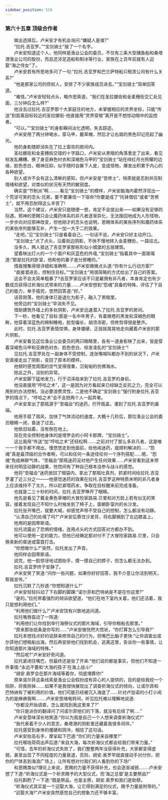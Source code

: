 ```yaml
---
sidebar_position: 519
---
```

### 第六十五章 顶级合作者  


　　做出选择后，卢米安才有机会询问:“嫌疑人是谁?”  
　　“拉托.吉亚罗。”“宝剑骑士”报了一个名字。  
　　卢米安知道这个人，他同样是渔业公会的委员，不仅有三条大型捕鱼船和桑塔港渔业公司的股份，而且还涉足造船和制冰等行业，家族在上百年前就有人迎娶“海之侍女”了。  
　　卢米安若有所思地多问了一句:“拉托.吉亚罗和巴兰萨特船只租赁公司有什么关系?”  
　　“他是那家公司的债权人，安排了不少家族成员进去。”“宝剑骑士”简单回答道。  
　　“难怪。”卢米安轻轻点头，略作思索道，“我们在圣拉娜街和金麦穗街交汇处见面，三分钟后怎么样?”  
　　他没去过拉托.吉亚罗那个大家庭住的地方，未掌握相应的灵界坐标，只能“传送”到距离目标较近的圣拉娜街-他直接用“灵界穿梭”离开是不想惊动暗中的监控者。  
　　“可以。”“宝剑骑士”的身影瞬间淡化透明，失去踪迹。  
　　卢米安用了两分钟喝水，穿马甲，戴草帽，然后才让右肩的黑色印记亮起了幽光。  
　　他的身影随即消失在了拉上窗帘的房间内。  
　　圣拉娜街和金麦穗街交错的十字路口，卢米安从黑暗的角落里走了出来，看见棕发乱糟糟、换了身亚麻色衬衣和深褐色马甲的“宝剑骑士”站在绯红月光照耀的边缘，脸色苍白，眼神压抑，似乎随时会撕下人皮，变成怪物，爆发出积累于内心的各种欲望。  
　　别人或许不会有这么清晰的感知，但卢米安是“苦修士”，特质就是忍耐并压制情绪和欲望，对类似的状况有天然的敏锐度。  
　　确实是“节制派”啊.….….看见“宝剑骑士”的模样，卢米安脑海内霍然浮现出一个荒谬可笑的念头:兄弟，要不要兼信一下宿命?你要是成了“托钵僧侣”或者“苦修士”，就不用忍耐得这么辛苦了!  
　　当然，这个建议，卢米安只是随便一想，肯定不会提出来——如果没有足够的际遇，邪神的恩赐只会让魔药体系的非凡者逐渐异化，无法挽回地成为人形怪物，一步步向对应邪神改变，但他刚才的念头也说明，恩赐体系的某些序列和魔药体系的某些序列能够互补，产生一加一大于二的效果。  
　　“走吧。”见“宝剑骑士”只是看着自己，一句话不说，卢米安只好主动开口。  
　　“宝剑骑士”点了点头，沿着街边阴影，不快不慢地转入金麦穗街，一路往北。  
　　没多久，两人抵达了吉亚罗家那栋形似小城堡的五层建筑。  
　　望着映出灯火的一个个窗户和灰蓝色的外墙,“宝剑骑士”指着其中一面玻璃道:“那是拉托的卧室，他和他的妻子是分房睡的。”  
　　情报搜集得很详细和准确啊....….卢米安微微点头道:“你有什么行动方案?”  
　　“直接潜进去，控制住目标。”“宝剑骑士”用很简略的方式给出了自己的答案。  
　　这会不会太简单粗暴了?吉亚罗家应该不只是雇佣有非凡者，本身肯定也有少数成员获得过祈海仪式带来的力量…….卢米安想到“怨魂”具备的特殊，评估了下自己的能力，单手插兜，悠然回答道:“好。”  
　　话音刚落，他的身体已是退化为影子，融入了黑暗里。  
　　他旁边的“宝剑骑士”早消失不见。  
　　借助建筑外墙上的多处阴影，卢米安迅速潜入了拉托.吉亚罗的房间。  
　　下一秒，他看见了目标:那是一名中年男子，有着微卷的黑发和深褐色的眼眸，他穿着深蓝色的棉制睡袍，脸型偏长，胡须浓密，但修剪得很是整齐。  
　　此时，拉托.吉亚罗表情惊惧，身体僵硬，正摇摇晃晃地走向藏着卢米安的那片阴影。  
　　卢米安看见这位渔业公会委员的两只眼睛里，各有一道身影映了出来，皆是穿着深褐色马甲和亚麻色衬衣、脸色苍白、棕发凌乱的“宝剑骑士”!  
　　见拉托.吉亚罗处在一副身体不受控制，连张嘴喊叫都办不到的状况下，卢米安直接走出了阴影，变回了原本的模样。  
　　他顿时感觉周围的空气变得很重，沉甸甸的仿佛海水。  
　　除此之外，没别的异常。  
　　卢米安脚下猛地发力，行于沼泽般来到了拉托.吉亚罗的身前。  
　　他没直接用“哼哈之术”，这一是因为对方看起来已经缺乏反抗之力，完全可以用别的办法控制，没必要浪费灵性，二是他不确定“宝剑骑士”强行附身拉托.吉亚罗的情况下，“哼哈之术”会不会把两个人一起弄晕。  
　　卢米安拿出了那瓶源于“至福会”的迷药，拧开瓶盖，凑到了拉托.吉亚罗的鼻端。  
　　他用手扇了扇风，加快了气体流动的速度，大概十几秒后，那位渔业公会的委员眼睛一闭，昏迷了过去。  
　　他依旧站着，没有倒在地上。  
　　现在完全控制他身体的是塔罗会的小阿卡那牌，“宝剑骑士”。  
　　这比我用“传送”加“哼哈之术”还轻松啊.……之前对付了那么多非凡者，这是唯一一个我手都不用出，慢悠悠走到他面前，给他闻迷药，就顺利解决的……“怨魂”真是最顶级的合作者啊，可以和任何一条途径任何一个序列搭配……嗯，“怨魂”免疫麻醉气体，“至福会”那瓶迷药没对他产生任何效果......卢米安看到这未带来任何明显动静的战果，恍惚间有了种自己根本没参与战斗的感觉。  
　　他将“至福会”迷药放回了暗袋内，拿出了那瓶吐真剂，抓紧时间给拉托.吉亚罗灌了近三分之一——他感觉迷药的效果在拉托.吉亚罗这种特质未明的非凡者身上应该维持不了太久，所以赶紧喂药水，争取在目标醒来前完成准备。  
　　也就是二三十秒的时间，拉托.吉亚罗睁开了眼睛。  
　　他先是看见了戴金黄色草帽的大冒险家路易.贝里和对方脸上若有似无的笑容，接着发现自己不知什么时候坐到了椅子上，面朝卧室内的长沙发。  
　　拉托张开嘴巴，就要大喊，却感觉声带不受自己的控制，怎么都没有动静。  
　　“认清自己的处境了吗?”卢米安后靠住沙发背，将右脚搁到了左边膝盖上。  
　　他用的是因蒂斯语。  
　　拉托流露出了恐惧的情绪，连用点头的方式回答对方都办不到。  
　　他可以使用一定的能力，但他已经确定那对付不了大冒险家路易.贝里，只会换来新的昏迷或雷霆打击。  
　　“你想做什么?”突然，拉托发出了声音。  
　　他同样会因蒂斯语。  
　　说完，他一脸惊讶地试图抬手，摸一摸自己的脖子，但怎么都无法办到。  
　　拉托.吉亚罗终于安静了。  
　　卢米安笑了笑道:“问你一些问题，如果你好好回答，我不介意让你活到明天，帮我宣传。”  
　　拉托沉默了几秒道:“你想知道什么?”  
　　卢米安轻轻抖动了下右脚的脚踝:“诺尔菲和巴特纳是不是在你这里?”  
　　“是的。”拉托带着强烈的倾诉欲望道，“他们在地下室内关着，他们还活着，我只是想利用他们。”  
　　“利用他们做什么?”卢米安饶有兴致地追问道。  
　　拉托嘴唇翕动了一阵道:  
　　“利用他们让你找到举行海祭仪式的那片海域，引导你租船去那里。”  
　　“原来那张纸条是你写的……”卢米安做恍然大悟状，“你打算怎么引导我?”  
　　拉托本想找点好的说辞来修饰自己的行为，但嘴巴比脑子更快:“让你调查出诺尔菲他们想租船出海，然后再安排他们找到机会，逃离这里，告诉你一些事情，让你知道那片海域的特殊。”  
　　“然后呢?”卢米安好奇问道。  
　　拉托紧闭住嘴巴，但最终还是张了开来:“他们说的都是事实，但他们不知道一件事情:“永远不要和‘大海的孩子’在海上战斗!“  
　　“胡安.奥罗会在那片海域等着你，彻底埋葬你!”  
　　原来诺尔菲这条线索是渔业公会假扮成有异心的人提供的，目的是给我挖一个陷阱，将我除掉.……如果不是我很快展现出了调查祈海仪式的倾向，让诺尔菲和巴特纳有了被利用的价值，他们可能已经被沉入海底了……针对卢加诺的小打小闹为的是麻痹我啊.…….卢米安思绪电转间，听见拉托难以理解地说道:  
　　“你都没开始调查，怎么就找到我这里来了?”  
　　“你只是派你的翻译问了问诺尔菲他们的下落，就没有后续了啊..…”  
　　卢米安意味深长地笑道:“你以为我是自己一个人想来调查祈海仪式?“  
　　“我代表着不少人的意志，桑塔港的阴影里还藏着我很多同伴。”  
　　拉托感受到身体的僵硬和阴冷，相信了这句话。  
　　卢米安抬高右手，摩挲起下巴道:“你们的力量来自哪里?”  
　　拉托喉咙荷荷出声后道:“来自大海，每次祈海仪式都会给我们带来力量。”  
　　“可惜，去年的祈海仪式失败了，我们整整两年没获得补充，大家都变得虚弱，甚至出现了不同程度的力量衰退，否则，胡安.奥罗早就直接动手对付你，把你的尸体丢到海浪广场上，让所有想对付我们的人看到你的下场!”  
　　和恩赐类似?理论上来说，恩赐的力量不获得补充，也会逐渐减弱.…….卢米安想了下道:“祈海仪式是一个祈求赐予的大型仪式，而‘海之总督’是主要祭品?”  
　　拉托斟酌了一下道:“既是祭品，也是主祭，胡安.奥罗和我们是助祭。  
　　“祈海仪式其实是一个迎娶大海，让它得到满足的仪式，赐予力量是附带的。”  
　　“迎娶大海?”卢米安突然感觉自己的想象力还不够丰富。  
